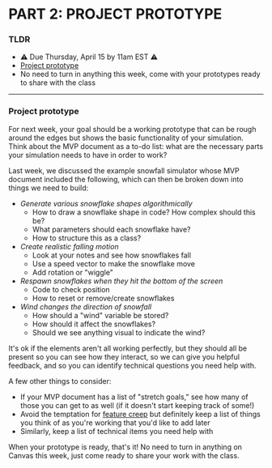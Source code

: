 # PART 2: PROJECT PROTOTYPE  

### TLDR  
* ⚠️ Due Thursday, April 15 by 11am EST ⚠️
* [Project prototype](#project-prototype)  
* No need to turn in anything this week, come with your prototypes ready to share with the class  

***

### Project prototype    
For next week, your goal should be a working prototype that can be rough around the edges but shows the basic functionality of your simulation. Think about the MVP document as a to-do list: what are the necessary parts your simulation needs to have in order to work?

Last week, we discussed the example snowfall simulator whose MVP document included the following, which can then be broken down into things we need to build:

* *Generate various snowflake shapes algorithmically*  
  * How to draw a snowflake shape in code? How complex should this be?  
  * What parameters should each snowflake have?  
  * How to structure this as a class?  
* *Create realistic falling motion*  
  * Look at your notes and see how snowflakes fall  
  * Use a speed vector to make the snowflake move  
  * Add rotation or "wiggle"  
* *Respawn snowflakes when they hit the bottom of the screen*  
  * Code to check position  
  * How to reset or remove/create snowflakes  
* *Wind changes the direction of snowfall*  
  * How should a "wind" variable be stored?  
  * How should it affect the snowflakes?  
  * Should we see anything visual to indicate the wind?  

It's ok if the elements aren't all working perfectly, but they should all be present so you can see how they interact, so we can give you helpful feedback, and so you can identify technical questions you need help with.

A few other things to consider:  
* If your MVP document has a list of "stretch goals," see how many of those you can get to as well (if it doesn't start keeping track of some!)  
* Avoid the temptation for [feature creep](https://en.wikipedia.org/wiki/Feature_creep) but definitely keep a list of things you think of as you're working that you'd like to add later  
* Similarly, keep a list of technical items you need help with  

When your prototype is ready, that's it! No need to turn in anything on Canvas this week, just come ready to share your work with the class.

